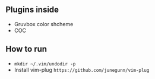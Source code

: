 ## Plugins inside

- Gruvbox color shcheme
- COC

## How to run

- `mkdir ~/.vim/undodir -p` 
- Install vim-plug `https://github.com/junegunn/vim-plug`
